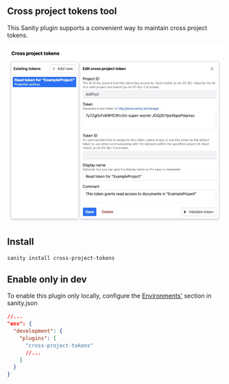 ## Cross project tokens tool

This Sanity plugin supports a convenient way to maintain cross project tokens.

![Screenshot](screenshot.jpg)
## Install

```
sanity install cross-project-tokens
```

## Enable only in dev

To enable this plugin only locally, configure the [Environments'](https://www.sanity.io/docs/sanity-json#933842c25dea) section in sanity.json   
```json
//...
"env": {
  "development": {
    "plugins": [
      "cross-project-tokens"
      //...
    ]
  }
}
```
